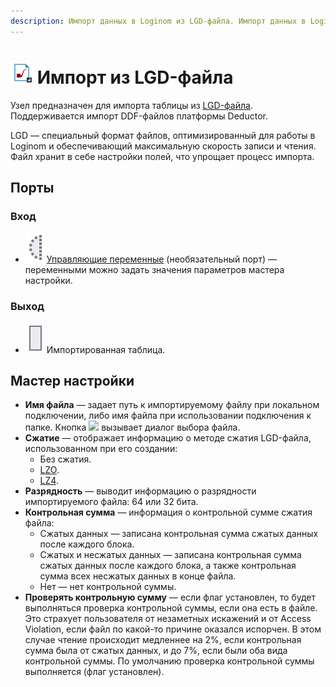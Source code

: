 ```yaml
---
description: Импорт данных в Loginom из LGD-файла. Импорт данных в Loginom из DDF-файла. Мастер настройки.
---
```

# ![ ](./../../images/icons/common/data-sources/file-native-import_default.svg) Импорт из LGD-файла

Узел предназначен для импорта таблицы из [LGD-файла](./../../data-format/lgd-file.md). Поддерживается импорт DDF-файлов платформы Deductor.

LGD — специальный формат файлов, оптимизированный для работы в Loginom и обеспечивающий максимальную скорость записи и чтения. Файл хранит в себе настройки полей, что упрощает процесс импорта.

## Порты

### Вход

* ![ ](./../../images/icons/app/node/ports/inputs-optional/variable_inactive.svg) [Управляющие переменные](./../../workflow/variables/control-variables.md) (необязательный порт) — переменными можно задать значения параметров мастера настройки.

### Выход

* ![ ](./../../images/icons/app/node/ports/inputs/table_inactive.svg) Импортированная таблица.

## Мастер настройки

* **Имя файла** — задает путь к импортируемому файлу при локальном подключении, либо имя файла при использовании подключения к папке. Кнопка ![ ](./../../images/extjs-theme/form/open-trigger/open-trigger_default.svg) вызывает диалог выбора файла.
* **Сжатие** — отображает информацию о методе сжатия LGD-файла, использованном при его создании:
  * Без сжатия.
  * [LZO](https://ru.wikipedia.org/wiki/LZO).
  * [LZ4](https://ru.wikipedia.org/wiki/LZ4).
* **Разрядность** — выводит информацию о разрядности импортируемого файла: 64 или 32 бита.
* **Контрольная сумма** — информация о контрольной сумме сжатия файла:
  * Сжатых данных — записана контрольная сумма сжатых данных после каждого блока.
  * Сжатых и несжатых данных — записана контрольная сумма сжатых данных после каждого блока, а также контрольная сумма всех несжатых данных в конце файла.
  * Нет — нет контрольной суммы.
* **Проверять контрольную сумму** — если флаг установлен, то будет выполняться проверка контрольной суммы, если она есть в файле. Это страхует пользователя от незаметных искажений и от Access Violation, если файл по какой-то причине оказался испорчен. В этом случае чтение происходит медленнее на 2%, если контрольная сумма была от сжатых данных, и до 7%, если были оба вида контрольной суммы. По умолчанию проверка контрольной суммы выполняется (флаг установлен).
